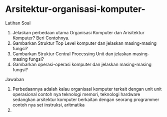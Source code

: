 # Arsitektur-organisasi-komputer-

Latihan Soal

1. Jelaskan perbedaan utama Organisasi Komputer dan Arisitektur Komputer? Beri Contohnya.
2. Gambarkan Struktur Top Level komputer dan jelaskan masing-masing fungsi?
3. Gambarkan Struktur Central Processing Unit dan jelaskan masing-masing fungsi?
4. Gambarkan operasi-operasi komputer dan jelaskan masing-masing fungsi?

Jawaban

1. Perbedaannya adalah kalau organisasi komputer terkait dengan unit unit operasional contoh nya teknologi memori, teknologi hardware sedangkan arsitektur komputer berkaitan dengan seorang programmer contoh nya set instruksi, aritmatika 
2. 
